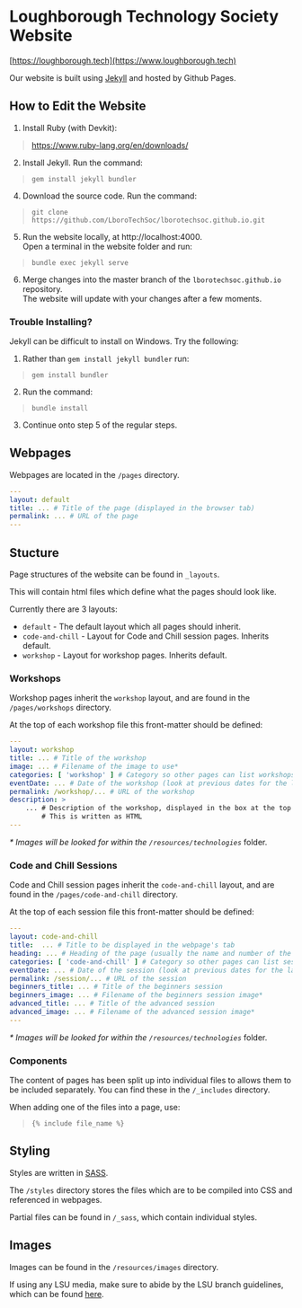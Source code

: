 # Loughborough Technology Society Website

[https://loughborough.tech](https://www.loughborough.tech)

Our website is built using [Jekyll](https://jekyllrb.com/) and hosted by Github Pages.

## How to Edit the Website

1. Install Ruby (with Devkit):
> https://www.ruby-lang.org/en/downloads/

2. Install Jekyll. Run the command:
> `gem install jekyll bundler`

4. Download the source code. Run the command:
> `git clone https://github.com/LboroTechSoc/lborotechsoc.github.io.git`

5. Run the website locally, at http://localhost:4000.\
   Open a terminal in the website folder and run:
> `bundle exec jekyll serve`

6. Merge changes into the master branch of the `lborotechsoc.github.io` repository.\
   The website will update with your changes after a few moments.

### Trouble Installing?

Jekyll can be difficult to install on Windows. Try the following:

1. Rather than `gem install jekyll bundler` run:
> `gem install bundler`

2. Run the command:
> `bundle install`

3. Continue onto step 5 of the regular steps.

## Webpages

Webpages are located in the `/pages` directory.

```yaml
---
layout: default
title: ... # Title of the page (displayed in the browser tab)
permalink: ... # URL of the page
---
```

## Stucture

Page structures of the website can be found in `_layouts`.

This will contain html files which define what the pages should look like.

Currently there are 3 layouts:

- `default` - The default layout which all pages should inherit.
- `code-and-chill` - Layout for Code and Chill session pages. Inherits default.
- `workshop` - Layout for workshop pages. Inherits default.

### Workshops

Workshop pages inherit the `workshop` layout, and are found in the `/pages/workshops` directory.

At the top of each workshop file this front-matter should be defined:

```yaml
---
layout: workshop
title: ... # Title of the workshop
image: ... # Filename of the image to use*
categories: [ 'workshop' ] # Category so other pages can list workshops
eventDate: ... # Date of the workshop (look at previous dates for the layout)
permalink: /workshop/... # URL of the workshop
description: >
    ... # Description of the workshop, displayed in the box at the top of the page
        # This is written as HTML
---
```

*\* Images will be looked for within the `/resources/technologies`* folder.

### Code and Chill Sessions

Code and Chill session pages inherit the `code-and-chill` layout, and are found in the `/pages/code-and-chill` directory.

At the top of each session file this front-matter should be defined:

```yaml
---
layout: code-and-chill
title:  ... # Title to be displayed in the webpage's tab
heading: ... # Heading of the page (usually the name and number of the session)
categories: [ 'code-and-chill' ] # Category so other pages can list sessions
eventDate: ... # Date of the session (look at previous dates for the layout)
permalink: /session/... # URL of the session
beginners_title: ... # Title of the beginners session
beginners_image: ... # Filename of the beginners session image*
advanced_title: ... # Title of the advanced session
advanced_image: ... # Filename of the advanced session image*
---
```

*\* Images will be looked for within the `/resources/technologies`* folder.

### Components

The content of pages has been split up into individual files to allows them to be included separately. You can find these in the `/_includes` directory.

When adding one of the files into a page, use:
> `{% include file_name %}`

## Styling

Styles are written in [SASS](https://sass-lang.com/).

The `/styles` directory stores the files which are to be compiled into CSS and referenced in webpages.

Partial files can be found in `/_sass`, which contain individual styles.

## Images

Images can be found in the `/resources/images` directory.

If using any LSU media, make sure to abide by the LSU branch guidelines, which can be found [here](https://www.lsu.co.uk/services/marketingcomms/brand/).